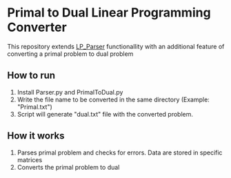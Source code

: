 # Primal to Dual Linear Programming Converter

This repository extends [LP_Parser](https://github.com/YorgosBas/Linear-Program-Parser) functionallity with an additional feature of converting a primal problem to dual problem

## How to run
1. Install Parser.py and PrimalToDual.py
2. Write the file name to be converted in the same directory (Example: "Primal.txt")
3. Script will generate "dual.txt" file with the converted problem.

## How it works
1. Parses primal problem and checks for errors. Data are stored in specific matrices
2. Converts the primal problem to dual
